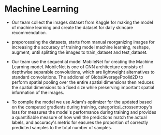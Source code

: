 # Machine Learning
- Our team collect the images dataset from Kaggle for making the model of machine learning and create the dataset for daily skincare recommendation.

- preporcessing the datasets, starts from manual reorganizing images for increasing the accuracy of training model machine learning, reshape, augment, until splitting the images to train_dataset and test_dataset.

- Our team use the sequential model MobileNet for creating the Machine Learning model. MobileNet is one of CNN architecture consists of depthwise separable convolutions, which are lightweight alternatives to standard convolutions. The addional of GlobalAveragePoolid2D to perform spatial pooling over the entire spatial dimensions then reduces the spatial dimensions to a fixed size while preserving important spatial information of the images.

 - To compile the model we use Adam's optimizer for the updated based on the computed gradients during training, categorical_crossentropy's loss for measures the model's performance during training and provides a quantifiable measure of how well the predictions match the actual labels, and accuracy's metric for easures the proportion of correctly predicted samples to the total number of samples.
